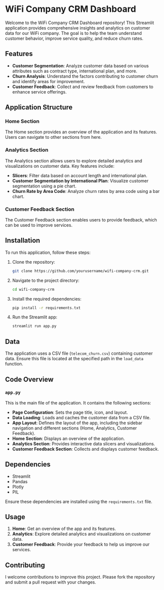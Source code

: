 # WiFi Company CRM Dashboard

Welcome to the WiFi Company CRM Dashboard repository! This Streamlit application provides comprehensive insights and analytics on customer data for our WiFi company. The goal is to help the team understand customer behavior, improve service quality, and reduce churn rates.

## Features

- **Customer Segmentation**: Analyze customer data based on various attributes such as contract type, international plan, and more.
- **Churn Analysis**: Understand the factors contributing to customer churn and identify areas for improvement.
- **Customer Feedback**: Collect and review feedback from customers to enhance service offerings.

## Application Structure

### Home Section

The Home section provides an overview of the application and its features. Users can navigate to other sections from here.

### Analytics Section

The Analytics section allows users to explore detailed analytics and visualizations on customer data. Key features include:

- **Slicers**: Filter data based on account length and international plan.
- **Customer Segmentation by International Plan**: Visualize customer segmentation using a pie chart.
- **Churn Rate by Area Code**: Analyze churn rates by area code using a bar chart.

### Customer Feedback Section

The Customer Feedback section enables users to provide feedback, which can be used to improve services.

## Installation

To run this application, follow these steps:

1. Clone the repository:
   ```bash
   git clone https://github.com/yourusername/wifi-company-crm.git
   ```
2. Navigate to the project directory:
   ```bash
   cd wifi-company-crm
   ```
3. Install the required dependencies:
   ```bash
   pip install -r requirements.txt
   ```
4. Run the Streamlit app:
   ```bash
   streamlit run app.py
   ```

## Data

The application uses a CSV file (`telecom_churn.csv`) containing customer data. Ensure this file is located at the specified path in the `load_data` function.

## Code Overview

### `app.py`

This is the main file of the application. It contains the following sections:

- **Page Configuration**: Sets the page title, icon, and layout.
- **Data Loading**: Loads and caches the customer data from a CSV file.
- **App Layout**: Defines the layout of the app, including the sidebar navigation and different sections (Home, Analytics, Customer Feedback).
- **Home Section**: Displays an overview of the application.
- **Analytics Section**: Provides interactive data slicers and visualizations.
- **Customer Feedback Section**: Collects and displays customer feedback.

## Dependencies

- Streamlit
- Pandas
- Plotly
- PIL

Ensure these dependencies are installed using the `requirements.txt` file.

## Usage

1. **Home**: Get an overview of the app and its features.
2. **Analytics**: Explore detailed analytics and visualizations on customer data.
3. **Customer Feedback**: Provide your feedback to help us improve our services.

## Contributing

I welcome contributions to improve this project. Please fork the repository and submit a pull request with your changes.

